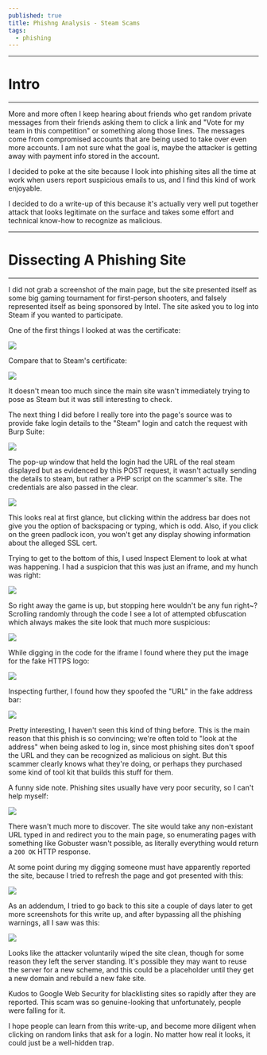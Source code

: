 ```yaml
---
published: true
title: Phishng Analysis - Steam Scams
tags:
  - phishing
---
```

-----
# Intro
-----
More and more often I keep hearing about friends who get random private messages from their friends asking them to click a link and "Vote for my team in this competition" or something along those lines. The messages come from compromised accounts that are being used to take over even more accounts. I am not sure what the goal is, maybe the attacker is getting away with payment info stored in the account.

I decided to poke at the site because I look into phishing sites all the time at work when users report suspicious emails to us, and I find this kind of work enjoyable.

I decided to do a write-up of this because it's actually very well put together attack that looks legitimate on the surface and takes some effort and technical know-how to recognize as malicious.

-----
# Dissecting A Phishing Site
-----
I did not grab a screenshot of the main page, but the site presented itself as some big gaming tournament for first-person shooters, and falsely represented itself as being sponsored by Intel. The site asked you to log into Steam if you wanted to participate.

One of the first things I looked at was the certificate:

![]({{site.baseurl}}/assets/images/steam_phish/9.png)

Compare that to Steam's certificate:

![]({{site.baseurl}}/assets/images/steam_phish/8.png)

It doesn't mean too much since the main site wasn't immediately trying to pose as Steam but it was still interesting to check. 

The next thing I did before I really tore into the page's source was to provide fake login details to the "Steam" login and catch the request with Burp Suite:

![]({{site.baseurl}}/assets/images/steam_phish/1.png)

The pop-up window that held the login had the URL of the real steam displayed but as evidenced by this POST request, it wasn't actually sending the details to steam, but rather a PHP script on the scammer's site. The credentials are also passed in the clear.

![]({{site.baseurl}}/assets/images/steam_phish/2.jpg)

This looks real at first glance, but clicking within the address bar does not give you the option of backspacing or typing, which is odd. Also, if you click on the green padlock icon, you won't get any display showing information about the alleged SSL cert.

Trying to get to the bottom of this, I used Inspect Element to look at what was happening. I had a suspicion that this was just an iframe, and my hunch was right:

![]({{site.baseurl}}/assets/images/steam_phish/3.png)

So right away the game is up, but stopping here wouldn't be any fun right~? Scrolling randomly through the code I see a lot of attempted obfuscation which always makes the site look that much more suspicious:

![]({{site.baseurl}}/assets/images/steam_phish/4.png)

While digging in the code for the iframe I found where they put the image for the fake HTTPS logo:

![]({{site.baseurl}}/assets/images/steam_phish/5.png)

Inspecting further, I found how they spoofed the "URL" in the fake address bar:

![]({{site.baseurl}}/assets/images/steam_phish/6.jpg)

Pretty interesting, I haven't seen this kind of thing before. This is the main reason that this phish is so convincing; we're often told to "look at the address" when being asked to log in, since most phishing sites don't spoof the URL and they can be recognized as malicious on sight. But this scammer clearly knows what they're doing, or perhaps they purchased some kind of tool kit that builds this stuff for them.

A funny side note. Phishing sites usually have very poor security, so I can't help myself:

![]({{site.baseurl}}/assets/images/steam_phish/7.jpg)

There wasn't much more to discover. The site would take any non-existant URL typed in and redirect you to the main page, so enumerating pages with something like Gobuster wasn't possible, as literally everything would return a `200 OK` HTTP response.

At some point during my digging someone must have apparently reported the site, because I tried to refresh the page and got presented with this:

![]({{site.baseurl}}/assets/images/steam_phish/10.jpg)

As an addendum, I tried to go back to this site a couple of days later to get more screenshots for this write up, and after bypassing all the phishing warnings, all I saw was this:

![]({{site.baseurl}}/assets/images/steam_phish/11.png)

Looks like the attacker voluntarily wiped the site clean, though for some reason they left the server standing. It's possible they may want to reuse the server for a new scheme, and this could be a placeholder until they get a new domain and rebuild a new fake site.

Kudos to Google Web Security for blacklisting sites so rapidly after they are reported. This scam was so genuine-looking that unfortunately, people were falling for it.

I hope people can learn from this write-up, and become more diligent when clicking on random links that ask for a login. No matter how real it looks, it could just be a well-hidden trap.
